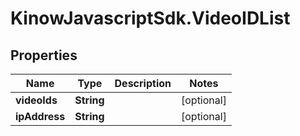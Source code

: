 # KinowJavascriptSdk.VideoIDList

## Properties
Name | Type | Description | Notes
------------ | ------------- | ------------- | -------------
**videoIds** | **String** |  | [optional] 
**ipAddress** | **String** |  | [optional] 


